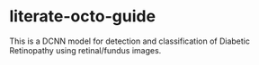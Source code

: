 # literate-octo-guide
This is a DCNN model for detection and classification of Diabetic Retinopathy using retinal/fundus images.
